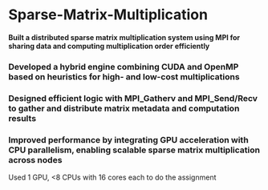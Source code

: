 # Sparse-Matrix-Multiplication

#### Built a distributed sparse matrix multiplication system using MPI for sharing data and computing multiplication order efficiently
### Developed a hybrid engine combining CUDA and OpenMP based on heuristics for high- and low-cost multiplications
### Designed efficient logic with MPI_Gatherv and MPI_Send/Recv to gather and distribute matrix metadata and computation results
### Improved performance by integrating GPU acceleration with CPU parallelism, enabling scalable sparse matrix multiplication across nodes


Used 1 GPU, <8 CPUs with 16 cores each to do the assignment

